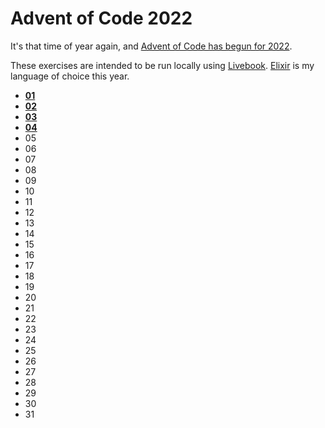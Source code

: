 # Advent of Code 2022

It's that time of year again, and [Advent of Code has begun for 2022](https://adventofcode.com/2022).

These exercises are intended to be run locally using [Livebook](https://livebook.dev/). [Elixir](https://elixir-lang.org/) is my language of choice this year.

- **[01](./01.livemd)**
- **[02](./02.livemd)**
- **[03](./03.livemd)**
- **[04](./04.livemd)**
- 05
- 06
- 07
- 08
- 09
- 10
- 11
- 12
- 13
- 14
- 15
- 16
- 17
- 18
- 19
- 20
- 21
- 22
- 23
- 24
- 25
- 26
- 27
- 28
- 29
- 30
- 31
